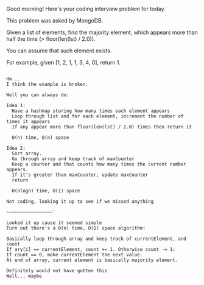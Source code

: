 Good morning! Here's your coding interview problem for today.

This problem was asked by MongoDB.

Given a list of elements, find the majority element, which appears more than half the time (> floor(len(lst) / 2.0)).

You can assume that such element exists.

For example, given [1, 2, 1, 1, 3, 4, 0], return 1.

~~~~~~~~~~~~~~~~~~~~~~

Hm...
I think the example is broken.

Well you can always do:

Idea 1:
  Have a hashmap storing how many times each element appears
  Loop through list and for each element, increment the number of times it appears
  If any appear more than floor(len(lst) / 2.0) times then return it

  O(n) time, O(n) space

Idea 2:
  Sort array.
  Go through array and keep track of maxCounter
  Keep a counter and that counts how many times the current number appears.
  If it's greater than maxCounter, update maxCounter
  return

  O(nlogn) time, O(1) space

Not coding, looking it up to see if we missed anything

~~~~~~~~~~~~~~~~~`

Looked it up cause it seemed simple
Turn out there's a O(n) time, O(1) space algorithm!

Basically loop through array and keep track of currentElement, and count
If ary[i] == currentElement, count += 1. Otherwise count -= 1;
If count == 0, make currentElement the next value.
At end of array, current element is basically majority element.

Definitely would not have gotten this
Well... maybe